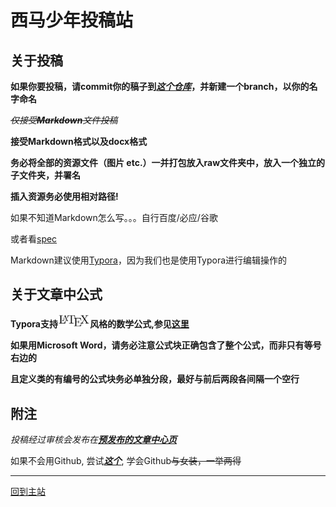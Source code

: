 # 西马少年投稿站

## 关于投稿

**如果你要投稿，请commit你的稿子到[*这个仓库*]( https://github.com/XJTU-Youth/Megazine-Resources/ )，并新建一个branch，以你的名字命名**

*~~仅接受**Markdown**文件投稿~~*

**接受Markdown格式以及docx格式**

**务必将全部的资源文件（图片 etc.）一并打包放入raw文件夹中，放入一个独立的子文件夹，并署名**

**插入资源务必使用相对路径!**

如果不知道Markdown怎么写。。。自行百度/必应/谷歌

或者看[spec](./pdf/Spec.pdf)

Markdown建议使用[Typora](https://typora.io)，因为我们也是使用Typora进行编辑操作的

## 关于文章中公式

**Typora支持<img src=".\images\LaTeX_logo.svg" alt="LaTeX_logo" style="zoom:5%;" />风格的数学公式,参见[这里]( http://support.typora.io/Math/ )**

**如果用Microsoft Word，请务必注意公式块正确包含了整个公式，而非只有等号右边的**

**且定义类的有编号的公式块务必单独分段，最好与前后两段各间隔一个空行**

## 附注

*投稿经过审核会发布在[**预发布的文章中心页**](./processed)*

如果不会用Github, 尝试[***这个***]( https://github.com/XJTU-Youth/Dress ), 学会Github~~与女装，一举两得~~

---

[回到主站](/)